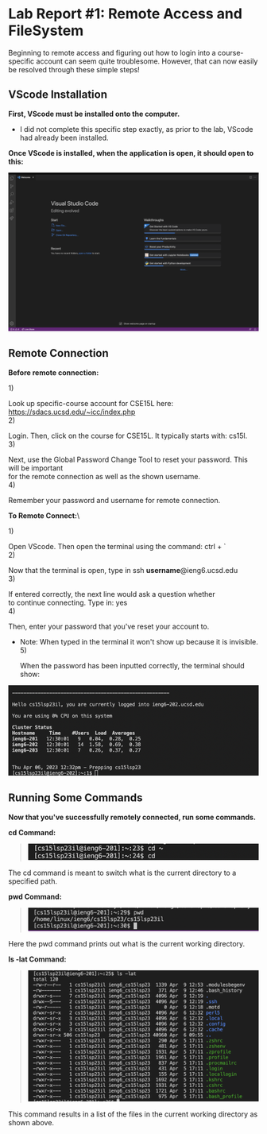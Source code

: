 # Lab Report #1: Remote Access and FileSystem 

Beginning to remote access and figuring out how to login into a course-specific 
account can seem quite troublesome. However, that can now easily be resolved through 
these simple steps!


## VScode Installation 

**First, VScode must be installed onto the computer.** 
* I did not complete this specific step exactly, as prior to the lab, VScode had
already been installed.

**Once VScode is installed, when the application is open, it should open to this:**

![Image](VSCode.png)



   
## Remote Connection 

**Before remote connection:**

1)<p>Look up specific-course account for CSE15L here: https://sdacs.ucsd.edu/~icc/index.php <br>
2)<p>Login. Then, click on the course for CSE15L. It typically starts with: cs15l.<br>
3)<p>Next, use the Global Password Change Tool to reset your password. This will be important<br>
   for the remote connection as well as the shown username.<br>
4)<p>Remember your password and username for remote connection.<br>

   
**To Remote Connect:**\
   
1)<p>Open VScode. Then open the terminal using the command: ctrl + ` <br>
2)<p>Now that the terminal is open, type in ssh **username**@ieng6.ucsd.edu<br>
3)<p>If entered correctly, the next line would ask a question whether<br>
    to continue connecting. Type in: yes<br>
4)<p>Then, enter your password that you've reset your account to.<br>
   * Note: When typed in the terminal it won't show up because it is invisible.<br>
5)<p>When the password has been inputted correctly, the terminal should show:<br>
 
   ![Image](RemoteLogin.png)
    

   
   
## Running Some Commands 
**Now that you've successfully remotely connected, run some commands.**


**cd Command:**

>![Image](cdCommand.png)

The cd command is meant to switch what is the current directory to a specified path. 


**pwd Command:**
 
 >![Image](PWDcommand.png)
 
 Here the pwd command prints out what is the current working directory. 
 
 
**ls -lat Command:**
  
  >![Image](lsLATcommand.png)
  
  This command results in a list of the files in the current working directory as shown above. 
 
